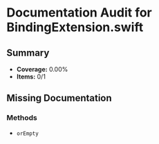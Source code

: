 # Documentation Audit for BindingExtension.swift

## Summary

- **Coverage:** 0.00%
- **Items:** 0/1

## Missing Documentation

### Methods
- `orEmpty`
